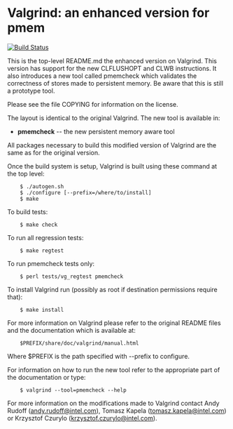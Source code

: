 Valgrind: an enhanced version for pmem
======================================

[![Build Status](https://travis-ci.org/pmem/valgrind.svg)](https://travis-ci.org/pmem/valgrind)

This is the top-level README.md the enhanced version on Valgrind.
This version has support for the new CLFLUSHOPT and CLWB instructions.
It also introduces a new tool called pmemcheck which
validates the correctness of stores made to persistent memory. Be aware
that this is still a prototype tool.

Please see the file COPYING for information on the license.

The layout is identical to the original Valgrind.
The new tool is available in:

* **pmemcheck** -- the new persistent memory aware tool

All packages necessary to build this modified version of Valgrind are
the same as for the original version.

Once the build system is setup, Valgrind is built using
these command at the top level:
```
	$ ./autogen.sh
	$ ./configure [--prefix=/where/to/install]
	$ make
```

To build tests:
```
	$ make check
```

To run all regression tests:
```
	$ make regtest
```

To run pmemcheck tests only:
```
	$ perl tests/vg_regtest pmemcheck
```

To install Valgrind run (possibly as root if destination permissions
require that):
```
	$ make install
```

For more information on Valgrind please refer to the original README
files and the documentation which is available at:
```
	$PREFIX/share/doc/valgrind/manual.html
```
Where $PREFIX is the path specified with --prefix to configure.

For information on how to run the new tool refer to the appropriate
part of the documentation or type:
```
	$ valgrind --tool=pmemcheck --help
```

For more information on the modifications made to Valgrind
contact Andy Rudoff (andy.rudoff@intel.com),
Tomasz Kapela (tomasz.kapela@intel.com) or
Krzysztof Czurylo (krzysztof.czurylo@intel.com).
